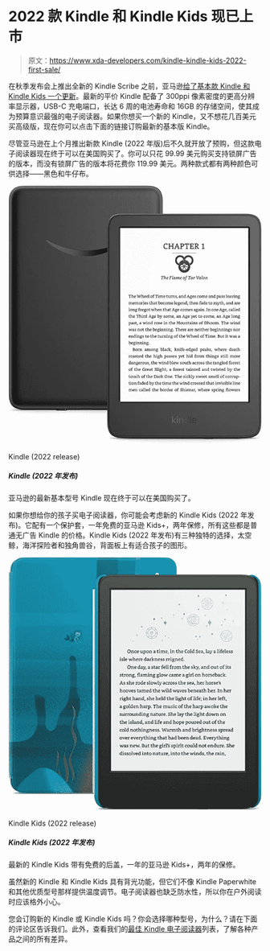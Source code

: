 # 2022 款 Kindle 和 Kindle Kids 现已上市

> 原文：<https://www.xda-developers.com/kindle-kindle-kids-2022-first-sale/>

在秋季发布会上推出全新的 Kindle Scribe 之前，亚马逊[给了基本款 Kindle 和 Kindle Kids 一个更新](https://www.xda-developers.com/amazon-debuts-new-kindle-for-2022/)。最新的平价 Kindle 配备了 300ppi 像素密度的更高分辨率显示器，USB-C 充电端口，长达 6 周的电池寿命和 16GB 的存储空间，使其成为预算意识最强的电子阅读器。如果你想买一个新的 Kindle，又不想花几百美元买高级版，现在你可以点击下面的链接订购最新的基本版 Kindle。

尽管亚马逊在上个月推出新款 Kindle (2022 年版)后不久就开放了预购，但这款电子阅读器现在终于可以在美国购买了。你可以只花 99.99 美元购买支持锁屏广告的版本，而没有锁屏广告的版本将花费你 119.99 美元。两种款式都有两种颜色可供选择——黑色和牛仔布。

 <picture>![Amazon's latest base model Kindle is now finally available for purchase in the U.S.](img/29efef22a45fd57f3041ab2350297220.png)</picture> 

Kindle (2022 release)

##### Kindle (2022 年发布)

亚马逊的最新基本型号 Kindle 现在终于可以在美国购买了。

如果你想给你的孩子买电子阅读器，你可能会考虑新的 Kindle Kids (2022 年发布)。它配有一个保护套，一年免费的亚马逊 Kids+，两年保修，所有这些都是普通无广告 Kindle 的价格。Kindle Kids (2022 年发布)有三种独特的选择，太空鲸，海洋探险者和独角兽谷，背面板上有适合孩子的图形。

 <picture>![The latest Kindle Kids comes with a free back cover, one year of Amazon Kids+, and a two-year warranty.](img/56d0bb2a364b4c7b5effd9c73b825cdf.png)</picture> 

Kindle Kids (2022 release)

##### Kindle Kids (2022 年发布)

最新的 Kindle Kids 带有免费的后盖，一年的亚马逊 Kids+，两年的保修。

虽然新的 Kindle 和 Kindle Kids 具有背光功能，但它们不像 Kindle Paperwhite 和其他优质型号那样提供温度调节。电子阅读器也缺乏防水性，所以你在户外阅读时应该格外小心。

您会订购新的 Kindle 或 Kindle Kids 吗？你会选择哪种型号，为什么？请在下面的评论区告诉我们。此外，查看我们的[最佳 Kindle 电子阅读器](https://www.xda-developers.com/best-amazon-kindle-ereader/)列表，了解各种产品之间的所有差异。